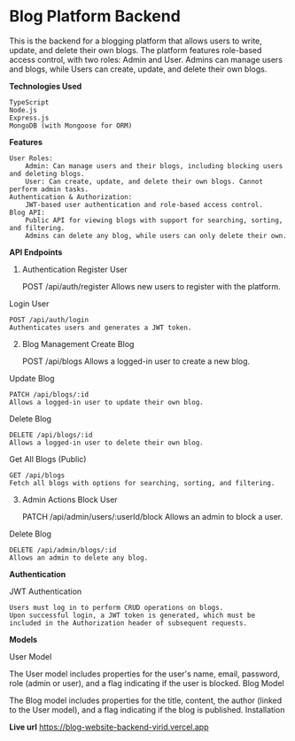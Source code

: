 # Blog Platform Backend

This is the backend for a blogging platform that allows users to write, update, and delete their own blogs. The platform features role-based access control, with two roles: Admin and User. Admins can manage users and blogs, while Users can create, update, and delete their own blogs.

**Technologies Used**

    TypeScript
    Node.js
    Express.js
    MongoDB (with Mongoose for ORM)

**Features**

    User Roles:
        Admin: Can manage users and their blogs, including blocking users and deleting blogs.
        User: Can create, update, and delete their own blogs. Cannot perform admin tasks.
    Authentication & Authorization:
        JWT-based user authentication and role-based access control.
    Blog API:
        Public API for viewing blogs with support for searching, sorting, and filtering.
        Admins can delete any blog, while users can only delete their own.

**API Endpoints**
1. Authentication
Register User

    POST /api/auth/register
    Allows new users to register with the platform.

Login User

    POST /api/auth/login
    Authenticates users and generates a JWT token.

2. Blog Management
Create Blog

    POST /api/blogs
    Allows a logged-in user to create a new blog.

Update Blog

    PATCH /api/blogs/:id
    Allows a logged-in user to update their own blog.

Delete Blog

    DELETE /api/blogs/:id
    Allows a logged-in user to delete their own blog.

Get All Blogs (Public)

    GET /api/blogs
    Fetch all blogs with options for searching, sorting, and filtering.

3. Admin Actions
Block User

    PATCH /api/admin/users/:userId/block
    Allows an admin to block a user.

Delete Blog

    DELETE /api/admin/blogs/:id
    Allows an admin to delete any blog.

**Authentication**

JWT Authentication

    Users must log in to perform CRUD operations on blogs.
    Upon successful login, a JWT token is generated, which must be included in the Authorization header of subsequent requests.

**Models**

User Model

The User model includes properties for the user's name, email, password, role (admin or user), and a flag indicating if the user is blocked.
Blog Model

The Blog model includes properties for the title, content, the author (linked to the User model), and a flag indicating if the blog is published.
Installation

**Live url**
https://blog-website-backend-virid.vercel.app

